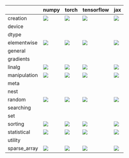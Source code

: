 |              | numpy                                                                                                                                                                  | torch                                                                                                                                                                  | tensorflow                                                                                                                                                             | jax                                                                                                                                                                |
|:-------------|:-----------------------------------------------------------------------------------------------------------------------------------------------------------------------|:-----------------------------------------------------------------------------------------------------------------------------------------------------------------------|:-----------------------------------------------------------------------------------------------------------------------------------------------------------------------|:-------------------------------------------------------------------------------------------------------------------------------------------------------------------|
| creation     | <a href="https://github.com/unifyai/ivy/actions/runs/3483991528" rel="noopener noreferrer" target="_blank"><img src=https://img.shields.io/badge/-failure-red></a>     | <a href="https://github.com/unifyai/ivy/actions/runs/3483991528" rel="noopener noreferrer" target="_blank"><img src=https://img.shields.io/badge/-failure-red></a>     | <a href="https://github.com/unifyai/ivy/actions/runs/3483991528" rel="noopener noreferrer" target="_blank"><img src=https://img.shields.io/badge/-failure-red></a>     | <a href="https://github.com/unifyai/ivy/actions/runs/3483991528" rel="noopener noreferrer" target="_blank"><img src=https://img.shields.io/badge/-failure-red></a> |
| device       |                                                                                                                                                                        |                                                                                                                                                                        |                                                                                                                                                                        |                                                                                                                                                                    |
| dtype        |                                                                                                                                                                        |                                                                                                                                                                        |                                                                                                                                                                        |                                                                                                                                                                    |
| elementwise  | <a href="https://github.com/unifyai/ivy/actions/runs/3492851682" rel="noopener noreferrer" target="_blank"><img src=https://img.shields.io/badge/-failure-red></a>     | <a href="https://github.com/unifyai/ivy/actions/runs/3492851682" rel="noopener noreferrer" target="_blank"><img src=https://img.shields.io/badge/-failure-red></a>     | <a href="https://github.com/unifyai/ivy/actions/runs/3492851682" rel="noopener noreferrer" target="_blank"><img src=https://img.shields.io/badge/-failure-red></a>     | <a href="https://github.com/unifyai/ivy/actions/runs/3492851682" rel="noopener noreferrer" target="_blank"><img src=https://img.shields.io/badge/-failure-red></a> |
| general      |                                                                                                                                                                        |                                                                                                                                                                        |                                                                                                                                                                        |                                                                                                                                                                    |
| gradients    |                                                                                                                                                                        |                                                                                                                                                                        |                                                                                                                                                                        |                                                                                                                                                                    |
| linalg       | <a href="https://github.com/unifyai/ivy/actions/runs/3483991528" rel="noopener noreferrer" target="_blank"><img src=https://img.shields.io/badge/-failure-red></a>     | <a href="https://github.com/unifyai/ivy/actions/runs/3483991528" rel="noopener noreferrer" target="_blank"><img src=https://img.shields.io/badge/-failure-red></a>     | <a href="https://github.com/unifyai/ivy/actions/runs/3483991528" rel="noopener noreferrer" target="_blank"><img src=https://img.shields.io/badge/-success-success></a> | <a href="https://github.com/unifyai/ivy/actions/runs/3483991528" rel="noopener noreferrer" target="_blank"><img src=https://img.shields.io/badge/-failure-red></a> |
| manipulation | <a href="https://github.com/unifyai/ivy/actions/runs/3483991528" rel="noopener noreferrer" target="_blank"><img src=https://img.shields.io/badge/-failure-red></a>     | <a href="https://github.com/unifyai/ivy/actions/runs/3483991528" rel="noopener noreferrer" target="_blank"><img src=https://img.shields.io/badge/-failure-red></a>     | <a href="https://github.com/unifyai/ivy/actions/runs/3483991528" rel="noopener noreferrer" target="_blank"><img src=https://img.shields.io/badge/-failure-red></a>     | <a href="https://github.com/unifyai/ivy/actions/runs/3483991528" rel="noopener noreferrer" target="_blank"><img src=https://img.shields.io/badge/-failure-red></a> |
| meta         |                                                                                                                                                                        |                                                                                                                                                                        |                                                                                                                                                                        |                                                                                                                                                                    |
| nest         |                                                                                                                                                                        |                                                                                                                                                                        |                                                                                                                                                                        |                                                                                                                                                                    |
| random       | <a href="https://github.com/unifyai/ivy/actions/runs/3483991528" rel="noopener noreferrer" target="_blank"><img src=https://img.shields.io/badge/-failure-red></a>     | <a href="https://github.com/unifyai/ivy/actions/runs/3483991528" rel="noopener noreferrer" target="_blank"><img src=https://img.shields.io/badge/-failure-red></a>     | <a href="https://github.com/unifyai/ivy/actions/runs/3483991528" rel="noopener noreferrer" target="_blank"><img src=https://img.shields.io/badge/-failure-red></a>     | <a href="https://github.com/unifyai/ivy/actions/runs/3483991528" rel="noopener noreferrer" target="_blank"><img src=https://img.shields.io/badge/-failure-red></a> |
| searching    |                                                                                                                                                                        |                                                                                                                                                                        |                                                                                                                                                                        |                                                                                                                                                                    |
| set          |                                                                                                                                                                        |                                                                                                                                                                        |                                                                                                                                                                        |                                                                                                                                                                    |
| sorting      | <a href="https://github.com/unifyai/ivy/actions/runs/3483991528" rel="noopener noreferrer" target="_blank"><img src=https://img.shields.io/badge/-success-success></a> | <a href="https://github.com/unifyai/ivy/actions/runs/3483991528" rel="noopener noreferrer" target="_blank"><img src=https://img.shields.io/badge/-success-success></a> | <a href="https://github.com/unifyai/ivy/actions/runs/3483991528" rel="noopener noreferrer" target="_blank"><img src=https://img.shields.io/badge/-success-success></a> | <a href="https://github.com/unifyai/ivy/actions/runs/3483991528" rel="noopener noreferrer" target="_blank"><img src=https://img.shields.io/badge/-failure-red></a> |
| statistical  | <a href="https://github.com/unifyai/ivy/actions/runs/3483991528" rel="noopener noreferrer" target="_blank"><img src=https://img.shields.io/badge/-failure-red></a>     | <a href="https://github.com/unifyai/ivy/actions/runs/3483991528" rel="noopener noreferrer" target="_blank"><img src=https://img.shields.io/badge/-failure-red></a>     | <a href="https://github.com/unifyai/ivy/actions/runs/3483991528" rel="noopener noreferrer" target="_blank"><img src=https://img.shields.io/badge/-failure-red></a>     | <a href="https://github.com/unifyai/ivy/actions/runs/3483991528" rel="noopener noreferrer" target="_blank"><img src=https://img.shields.io/badge/-failure-red></a> |
| utility      |                                                                                                                                                                        |                                                                                                                                                                        |                                                                                                                                                                        |                                                                                                                                                                    |
| sparse_array | <a href="https://github.com/unifyai/ivy/actions/runs/3483991528" rel="noopener noreferrer" target="_blank"><img src=https://img.shields.io/badge/-failure-red></a>     | <a href="https://github.com/unifyai/ivy/actions/runs/3483991528" rel="noopener noreferrer" target="_blank"><img src=https://img.shields.io/badge/-failure-red></a>     | <a href="https://github.com/unifyai/ivy/actions/runs/3483991528" rel="noopener noreferrer" target="_blank"><img src=https://img.shields.io/badge/-failure-red></a>     | <a href="https://github.com/unifyai/ivy/actions/runs/3483991528" rel="noopener noreferrer" target="_blank"><img src=https://img.shields.io/badge/-failure-red></a> |